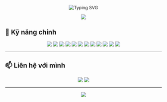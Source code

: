 <!-- README.md -->
<p align="center">
  <img src="https://readme-typing-svg.demolab.com?font=Fira+Code&weight=500&size=25&pause=1000&color=5EEAD4&center=true&vCenter=true&multiline=true&width=800&height=80&lines=Hi+I'm+WaveD;+Fullstack+Developer+%F0%9F%92%BB" alt="Typing SVG" />
</p>

<div align="center">
  <img src="https://capsule-render.vercel.app/api?type=waving&color=06b6d4&height=200&section=header&text=Welcome%20to%20my%20GitHub!&fontSize=40&fontColor=ffffff" />
</div>

<!-- ---

My name is Nguyen Dang Tung.

I have over years at Fullstack Developer position.

I am excellent at JS,experienced with Python, Data structures, JAVA. Along with these technical skills, I have good communication skills and project management that I feel necessary for this job role.

I like reading books and have a passion for writing and play game

<!-- 💡 **Triết lý làm việc:**  
> "Không chỉ viết code chạy được, mà phải viết code đẹp – dễ đọc, dễ hiểu, dễ duy trì."

--- -->

## 🧠 Kỹ năng chính

<p align="center">
  <img src="https://img.shields.io/badge/MongoDB-47A248?style=for-the-badge&logo=mongodb&logoColor=white" />
  <img src="https://img.shields.io/badge/SQL-4479A1?style=for-the-badge&logo=postgresql&logoColor=white" />
  <img src="https://img.shields.io/badge/Node.js-339933?style=for-the-badge&logo=node.js&logoColor=white" />
  <img src="https://img.shields.io/badge/JavaScript-F7DF1E?style=for-the-badge&logo=javascript&logoColor=black" />
  <img src="https://img.shields.io/badge/TypeScript-3178C6?style=for-the-badge&logo=typescript&logoColor=white" />
  <img src="https://img.shields.io/badge/Python-3776AB?style=for-the-badge&logo=python&logoColor=white" />
  <img src="https://img.shields.io/badge/CSS-1572B6?style=for-the-badge&logo=css3&logoColor=white" />
  <img src="https://img.shields.io/badge/SASS-CC6699?style=for-the-badge&logo=sass&logoColor=white" />
  <img src="https://img.shields.io/badge/TailwindCSS-06B6D4?style=for-the-badge&logo=tailwind-css&logoColor=white" />
  <img src="https://img.shields.io/badge/React-61DAFB?style=for-the-badge&logo=react&logoColor=black" />
  <img src="https://img.shields.io/badge/Vue-4FC08D?style=for-the-badge&logo=vue.js&logoColor=white" />
  <img src="https://img.shields.io/badge/Next.js-000000?style=for-the-badge&logo=next.js&logoColor=white" />
</p>

---

## 📫 Liên hệ với mình

<p align="center">
  <a href="mailto:tungdev64@gmail.com"><img src="https://img.shields.io/badge/email-tungdev64@gmail.com-D14836?style=for-the-badge&logo=gmail&logoColor=white" /></a>
  <!-- <a href="https://www.linkedin.com/in/nguyendangtung" target="_blank"><img src="https://img.shields.io/badge/LinkedIn-nguyendangtung-0077B5?style=for-the-badge&logo=linkedin&logoColor=white" /></a> -->
  <a href="https://facebook.com/nguyendangtung" target="_blank"><img src="https://img.shields.io/badge/Facebook-nguyendangtung-1877F2?style=for-the-badge&logo=facebook&logoColor=white" /></a>
</p>

---

<div align="center">
  <img src="https://capsule-render.vercel.app/api?type=waving&color=06b6d4&height=150&section=footer" />
</div>
